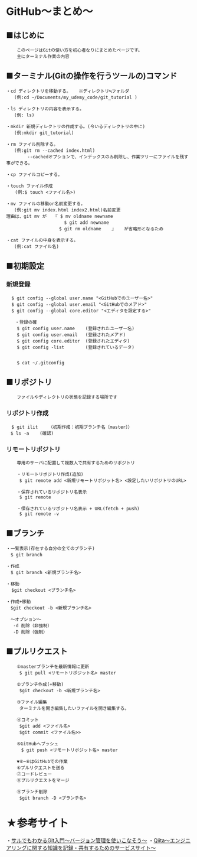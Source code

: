 # GitHub〜まとめ〜

## ■はじめに
```
    このページはGitの使い方を初心者なりにまとめたページです。
    主にターミナル作業の内容
```
## ■ターミナル(Gitの操作を行うツールの)コマンド
```
・cd ディレクトリを移動する。   ※ディレクトリ≒フォルダ
   (例:cd ~/Documents/my_udemy_code/git_tutorial )

・ls ディレクトリの内容を表示する。
   (例: ls)

・mkdir 新規ディレクトリの作成する。(今いるディレクトリの中に)
   (例:mkdir git_tutorial)

・rm ファイル削除する。
   (例:git rm --cached index.html)
        --cachedオプションで、インデックスのみ削除し、作業ツリーにファイルを残す事ができる。

・cp ファイルコピーする。

・touch ファイル作成
　　(例:$ touch <ファイル名>)

・mv ファイルの移動or名前変更する。
   (例:git mv index.html index2.html)名前変更
理由は、git mv が　　『	$ mv oldname newname
　　　　　　　　　　　　  $ git add newname
	                $ git rm oldname	』  	が省略形となるため

・cat ファイルの中身を表示する。
   (例:cat ファイル名)
```

## ■初期設定

### 新規登録
```
  $ git config --global user.name "<GitHubでのユーザー名>"
  $ git config --global user.email "<GitHubでのメアド>"
  $ git config --global core.editor "<エディタを設定する>"

　　・登録の確
    $ git config user.name    (登録されたユーザー名)
    $ git config user.email   (登録されたメアド)
    $ git config core.editor  (登録されたエディタ)
    $ git config -list        (登録されているデータ)


    $ cat ~/.gitconfig
```


## ■リポジトリ
```
    ファイルやディレクトリの状態を記録する場所です
```
### リポジトリ作成
```
  $ git ilit	（初期作成：初期ブランチ名〔master〕）
　$ ls -a	(確認)
```
### リモートリポジトリ
```
    専用のサーバに配置して複数人で共有するためのリポジトリ
```
```
    ・リモートリポジトリ作成(追加)
     $ git remote add <新規リモートリポジット名> <設定したいリポジトリのURL>
    
    ・保存されているリポジトリ名表示
     $ git remote

    ・保存されているリポジトリ名表示 + URL(fetch + push)
     $ git remote -v
```
## ■ブランチ
```
・一覧表示(存在する自分の全てのブランチ)
　$ git branch

・作成　
　$ git branch <新規ブランチ名>

・移動
  $git checkout <ブランチ名>

・作成+移動
　$git checkout -b <新規ブランチ名>

　～オプション～　
 　-d 削除（非強制）
　 -D 削除（強制）
```

## ■プルリクエスト
```
    ①masterブランチを最新情報に更新
     $ git pull <リモートリポジット名> master

    ②ブランチ作成(+移動)
     $git checkout -b <新規ブランチ名>

    ③ファイル編集
     ターミナルを開き編集したいファイルを開き編集する。
    
    ④コミット
     $git add <ファイル名>
     $git commit <ファイル名>>
    
    ⑤GitHubへプッシュ
    　$ git push <リモートリポジット名> master

    ▼⑥~⑧はGitHubでの作業
    ⑥プルリクエストを送る
    ⑦コードレビュー
    ⑧プルリクエストをマージ

    ⑨ブランチ削除
     $git branch -D <ブランチ名>
```



# ★参考サイト

・[サルでもわかるGit入門〜バージョン管理を使いこなそう〜](https://backlog.com/ja/git-tutorial/)
・[Qiita～エンジニアリングに関する知識を記録・共有するためのサービスサイト～](https://qiita.com/search?utf8=%E2%9C%93&sort=&q=Git+)

